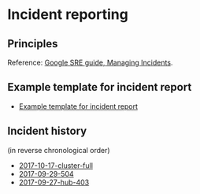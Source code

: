 # Incident reporting

## Principles

Reference: [Google SRE guide, Managing Incidents](https://landing.google.com/sre/book/chapters/managing-incidents.html).

## Example template for incident report

- [Example template for incident report](./template-incident-report.md)

## Incident history

(in reverse chronological order)

- [2017-10-17-cluster-full](./2017-10-17-cluster-full.md)
- [2017-09-29-504](./2017-09-29-504.md)
- [2017-09-27-hub-403](./2017-09-27-hub-403.md)
